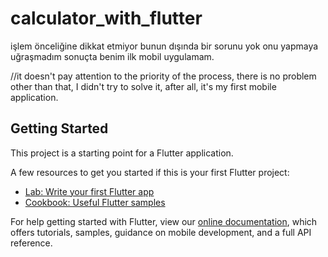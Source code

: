 # calculator_with_flutter

işlem önceliğine dikkat etmiyor bunun dışında bir sorunu yok onu yapmaya uğraşmadım sonuçta benim ilk mobil uygulamam.

//it doesn't pay attention to the priority of the process, there is no problem other than that, I didn't try to solve it, after all, it's my first mobile application. 
## Getting Started

This project is a starting point for a Flutter application.

A few resources to get you started if this is your first Flutter project:

- [Lab: Write your first Flutter app](https://flutter.dev/docs/get-started/codelab)
- [Cookbook: Useful Flutter samples](https://flutter.dev/docs/cookbook)

For help getting started with Flutter, view our
[online documentation](https://flutter.dev/docs), which offers tutorials,
samples, guidance on mobile development, and a full API reference.
